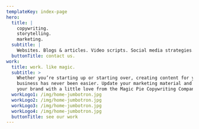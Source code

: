 ```yaml
---
templateKey: index-page
hero:
  title: |
    copywriting.  
    storytelling. 
    marketing.
  subtitle: |
    Websites. Blogs & articles. Video scripts. Social media strategies.
  buttonTitle: contact us.
work:
  title: work. like magic.
  subtitle: >
    Whether you’re starting up or starting over, creating content for your
    business has never been easier. Update your marketing material and enhance
    your brand with a little love from the Magic Pie Copywriting Company.
  workLogo1: /img/home-jumbotron.jpg
  workLogo2: /img/home-jumbotron.jpg
  workLogo3: /img/home-jumbotron.jpg
  workLogo4: /img/home-jumbotron.jpg
  buttonTitle: see our work
---
```

